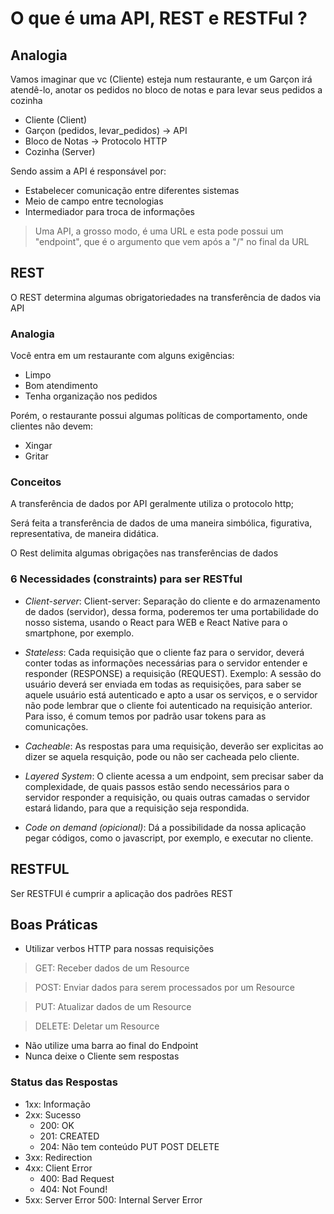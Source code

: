 # O que é uma API, REST e RESTFul ?

## Analogia 

Vamos imaginar que vc (Cliente) esteja num restaurante, e um Garçon irá atendê-lo, anotar os pedidos no bloco de notas e para levar seus pedidos a cozinha

- Cliente (Client)
- Garçon (pedidos, levar_pedidos) -> API
- Bloco de Notas -> Protocolo HTTP
- Cozinha (Server)

Sendo assim a API é responsável por:

- Estabelecer comunicação entre diferentes sistemas
- Meio de campo entre tecnologias
- Intermediador para troca de informações

> Uma API, a grosso modo, é uma URL e esta pode possui um "endpoint", que é o argumento que vem após a "/" no final da URL

## REST

O REST determina algumas obrigatoriedades na transferência de dados via API

### Analogia 

Você entra em um restaurante com alguns exigências:

- Limpo
- Bom atendimento
- Tenha organização nos pedidos

Porém, o restaurante possui algumas políticas de comportamento, onde clientes não devem:

- Xingar
- Gritar


### Conceitos

A transferência de dados por API geralmente utiliza o protocolo http;

Será feita a transferência de dados de uma maneira simbólica, figurativa, representativa, de maneira didática.

O Rest delimita algumas obrigações nas transferências de dados


### 6 Necessidades (constraints) para ser RESTful

- _Client-server_: Client-server: Separação do cliente e do armazenamento de dados (servidor), dessa forma, poderemos ter uma portabilidade do nosso sistema, usando o React para WEB e React Native para o smartphone, por exemplo.

- _Stateless_: Cada requisição que o cliente faz para o servidor, deverá conter todas as informações necessárias para o servidor entender e responder (RESPONSE) a requisição (REQUEST). Exemplo: A sessão do usuário deverá ser enviada em todas as requisições, para saber se aquele usuário está autenticado e apto a usar os serviços, e o servidor não pode lembrar que o cliente foi autenticado na requisição anterior. Para isso, é comum temos por padrão usar tokens para as comunicações.

- _Cacheable_: As respostas para uma requisição, deverão ser explicitas ao dizer se aquela resquição, pode ou não ser cacheada pelo cliente.

- _Layered System_: O cliente acessa a um endpoint, sem precisar saber da complexidade, de quais passos estão sendo necessários para o servidor responder a requisição, ou quais outras camadas o servidor estará lidando, para que a requisição seja respondida.

- _Code on demand (opicional)_: Dá a possibilidade da nossa aplicação pegar códigos, como o javascript, por exemplo, e executar no cliente.


## RESTFUL

Ser RESTFUl é cumprir a aplicação dos padrões REST


## Boas Práticas
- Utilizar verbos HTTP para nossas requisições

>GET: Receber dados de um Resource 

>POST: Enviar dados para serem processados por um Resource

>PUT: Atualizar dados de um Resource

>DELETE: Deletar um Resource

- Não utilize uma barra ao final do Endpoint
- Nunca deixe o Cliente sem respostas

### Status das Respostas
- 1xx: Informação
- 2xx: Sucesso
    - 200: OK
    - 201: CREATED
    - 204: Não tem conteúdo PUT POST DELETE
- 3xx: Redirection
- 4xx: Client Error
    - 400: Bad Request
    - 404: Not Found!
- 5xx: Server Error 500: Internal Server Error
